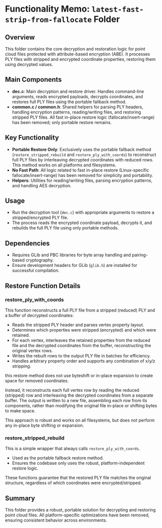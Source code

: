 # Functionality Memo: `latest-fast-strip-from-fallocate` Folder

## Overview
This folder contains the core decryption and restoration logic for point cloud files protected with attribute-based encryption (ABE). It processes PLY files with stripped and encrypted coordinate properties, restoring them using decrypted values.

## Main Components
- **dec.c**: Main decryption and restore driver. Handles command-line arguments, reads encrypted payloads, decrypts coordinates, and restores full PLY files using the portable fallback method.
- **common.c / common.h**: Shared helpers for parsing PLY headers, handling encryption patterns, reading/writing files, and restoring stripped PLY files. All fast in-place restore logic (fallocate/insert-range) has been removed; only portable restore remains.

## Key Functionality
- **Portable Restore Only**: Exclusively uses the portable fallback method (`restore_stripped_rebuild` and `restore_ply_with_coords`) to reconstruct full PLY files by interleaving decrypted coordinates with reduced rows. This method works on all platforms and filesystems.
- **No Fast Path**: All logic related to fast in-place restore (Linux-specific fallocate/insert-range) has been removed for simplicity and portability.
- **Helpers**: Utilities for reading/writing files, parsing encryption patterns, and handling AES decryption.

## Usage
- Run the decryption tool (`dec.c`) with appropriate arguments to restore a stripped/encrypted PLY file.
- The process reads the encrypted coordinate payload, decrypts it, and rebuilds the full PLY file using only portable methods.

## Dependencies
- Requires GLib and PBC libraries for byte array handling and pairing-based cryptography.
- Ensure development headers for GLib (`glib.h`) are installed for successful compilation.

## Restore Function Details

### restore_ply_with_coords
This function reconstructs a full PLY file from a stripped (reduced) PLY and a buffer of decrypted coordinates:
- Reads the stripped PLY header and parses vertex property layout.
- Determines which properties were stripped (encrypted) and which were retained.
- For each vertex, interleaves the retained properties from the reduced file and the decrypted coordinates from the buffer, reconstructing the original vertex rows.
- Writes the rebuilt rows to the output PLY file in batches for efficiency.
- Handles arbitrary property order and supports any combination of x/y/z stripping.


this restore method does not use byteshift or in-place expansion to create space for removed coordinates.

Instead, it reconstructs each full vertex row by reading the reduced (stripped) row and interleaving the decrypted coordinates from a separate buffer. The output is written to a new file, assembling each row from its components, rather than modifying the original file in-place or shifting bytes to make space.

This approach is robust and works on all filesystems, but does not perform any in-place byte shifting or expansion.

### restore_stripped_rebuild
This is a simple wrapper that always calls `restore_ply_with_coords`.
- Used as the portable fallback restore method.
- Ensures the codebase only uses the robust, platform-independent restore logic.

These functions guarantee that the restored PLY file matches the original structure, regardless of which coordinates were encrypted/stripped.

## Summary
This folder provides a robust, portable solution for decrypting and restoring point cloud files. All platform-specific optimizations have been removed, ensuring consistent behavior across environments.
